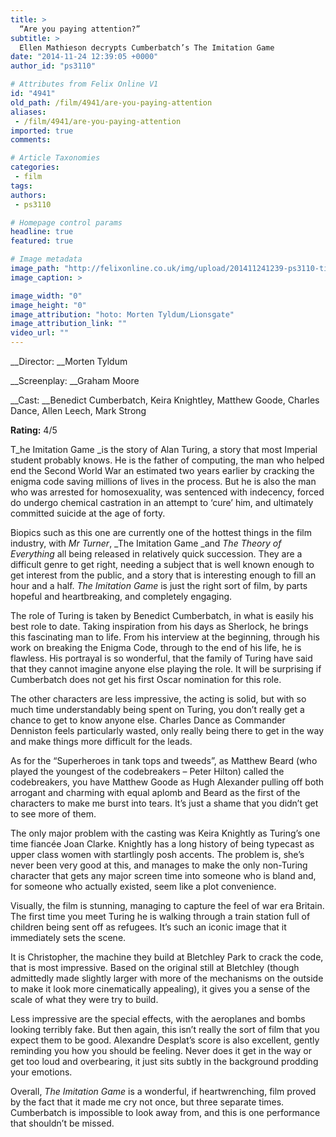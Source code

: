 ```yaml
---
title: >
  “Are you paying attention?”
subtitle: >
  Ellen Mathieson decrypts Cumberbatch’s The Imitation Game
date: "2014-11-24 12:39:05 +0000"
author_id: "ps3110"

# Attributes from Felix Online V1
id: "4941"
old_path: /film/4941/are-you-paying-attention
aliases:
 - /film/4941/are-you-paying-attention
imported: true
comments:

# Article Taxonomies
categories:
 - film
tags:
authors:
 - ps3110

# Homepage control params
headline: true
featured: true

# Image metadata
image_path: "http://felixonline.co.uk/img/upload/201411241239-ps3110-tig-1.jpg"
image_caption: >

image_width: "0"
image_height: "0"
image_attribution: "hoto: Morten Tyldum/Lionsgate"
image_attribution_link: ""
video_url: ""
---
```


__Director: __Morten Tyldum

__Screenplay: __Graham Moore

__Cast: __Benedict Cumberbatch, Keira Knightley, Matthew Goode, Charles Dance, Allen Leech, Mark Strong

__Rating:__ 4/5

T_he Imitation Game _is the story of Alan Turing, a story that most Imperial student probably knows. He is the father of computing, the man who helped end the Second World War an estimated two years earlier by cracking the enigma code saving millions of lives in the process. But he is also the man who was arrested for homosexuality, was sentenced with indecency, forced do undergo chemical castration in an attempt to ‘cure’ him, and ultimately committed suicide at the age of forty.

Biopics such as this one are currently one of the hottest things in the film industry, with _Mr Turner_, _The Imitation Game _and _The Theory of Everything_ all being released in relatively quick succession. They are a difficult genre to get right, needing a subject that is well known enough to get interest from the public, and a story that is interesting enough to fill an hour and a half. _The Imitation Game_ is just the right sort of film, by parts hopeful and heartbreaking, and completely engaging.

The role of Turing is taken by Benedict Cumberbatch, in what is easily his best role to date. Taking inspiration from his days as Sherlock, he brings this fascinating man to life. From his interview at the beginning, through his work on breaking the Enigma Code, through to the end of his life, he is flawless. His portrayal is so wonderful, that the family of Turing have said that they cannot imagine anyone else playing the role. It will be surprising if Cumberbatch does not get his first Oscar nomination for this role.

The other characters are less impressive, the acting is solid, but with so much time understandably being spent on Turing, you don’t really get a chance to get to know anyone else. Charles Dance as Commander Denniston feels particularly wasted, only really being there to get in the way and make things more difficult for the leads.

As for the “Superheroes in tank tops and tweeds”, as Matthew Beard (who played the youngest of the codebreakers – Peter Hilton) called the codebreakers, you have Matthew Goode as Hugh Alexander pulling off both arrogant and charming with equal aplomb and Beard as the first of the characters to make me burst into tears. It’s just a shame that you didn’t get to see more of them.

The only major problem with the casting was Keira Knightly as Turing’s one time fiancée Joan Clarke. Knightly has a long history of being typecast as upper class women with startlingly posh accents. The problem is, she’s never been very good at this, and manages to make the only non-Turing character that gets any major screen time into someone who is bland and, for someone who actually existed, seem like a plot convenience.

Visually, the film is stunning, managing to capture the feel of war era Britain. The first time you meet Turing he is walking through a train station full of children being sent off as refugees. It’s such an iconic image that it immediately sets the scene.

It is Christopher, the machine they build at Bletchley Park to crack the code, that is most impressive. Based on the original still at Bletchley (though admittedly made slightly larger with more of the mechanisms on the outside to make it look more cinematically appealing), it gives you a sense of the scale of what they were try to build.

Less impressive are the special effects, with the aeroplanes and bombs looking terribly fake. But then again, this isn’t really the sort of film that you expect them to be good. Alexandre Desplat’s score is also excellent, gently reminding you how you should be feeling. Never does it get in the way or get too loud and overbearing, it just sits subtly in the background prodding your emotions.

Overall, _The Imitation Game_ is a wonderful, if heartwrenching, film proved by the fact that it made me cry not once, but three separate times. Cumberbatch is impossible to look away from, and this is one performance that shouldn’t be missed.
